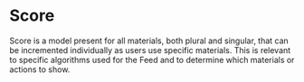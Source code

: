 # Score


Score is a model present for all materials, both plural and singular, that can be incremented individually as users use specific materials. This is relevant to specific algorithms used for the Feed and to determine which materials or actions to show.
